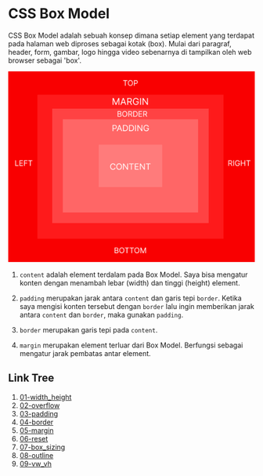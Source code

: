 # CSS Box Model

CSS Box Model adalah sebuah konsep dimana setiap element yang terdapat pada halaman web diproses sebagai kotak (box). Mulai dari paragraf, header, form, gambar, logo hingga video sebenarnya di tampilkan oleh web browser sebagai 'box'.

![Image of CSS Box Model](Box_Model.png "Image of CSS Box Model")

1. `content` adalah element terdalam pada Box Model. Saya bisa mengatur konten dengan menambah lebar (width) dan tinggi (height) element.

2. `padding` merupakan jarak antara `content` dan garis tepi `border`. Ketika saya mengisi konten tersebut dengan `border` lalu ingin memberikan jarak antara `content` dan `border`, maka gunakan `padding`.

3. `border` merupakan garis tepi pada `content`.

4. `margin` merupakan element terluar dari Box Model. Berfungsi sebagai mengatur jarak pembatas antar element.

## Link Tree

1. [01-width_height](https://github.com/naidra68/belajar-css/tree/main/02-css/04-box_model/01-width_height)
2. [02-overflow](https://github.com/naidra68/belajar-css/tree/main/02-css/04-box_model/02-overflow)
3. [03-padding](https://github.com/naidra68/belajar-css/tree/main/02-css/04-box_model/03-padding)
4. [04-border](https://github.com/naidra68/belajar-css/tree/main/02-css/04-box_model/04-border)
5. [05-margin](https://github.com/naidra68/belajar-css/tree/main/02-css/04-box_model/05-margin)
6. [06-reset](https://github.com/naidra68/belajar-css/tree/main/02-css/04-box_model/06-reset)
7. [07-box_sizing](https://github.com/naidra68/belajar-css/tree/main/02-css/04-box_model/07-box_sizing)
8. [08-outline](https://github.com/naidra68/belajar-css/tree/main/02-css/04-box_model/08-outline)
9. [09-vw_vh](https://github.com/naidra68/belajar-css/tree/main/02-css/04-box_model/09-vw_vh)